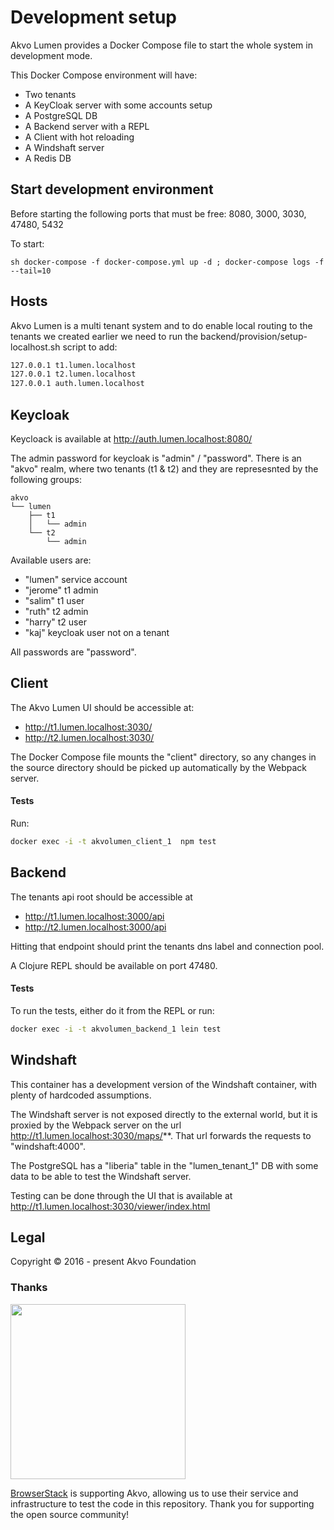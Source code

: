 # Development setup

Akvo Lumen provides a Docker Compose file to start the whole system in development mode.

This Docker Compose environment will have:

- Two tenants
- A KeyCloak server with some accounts setup
- A PostgreSQL DB
- A Backend server with a REPL
- A Client with hot reloading
- A Windshaft server
- A Redis DB

## Start development environment

Before starting the following ports that must be free: 8080, 3000, 3030, 47480, 5432

To start:

``sh
docker-compose -f docker-compose.yml up -d ; docker-compose logs -f --tail=10
``

## Hosts
Akvo Lumen is a multi tenant system and to do enable local routing to the tenants we
created earlier we need to run the backend/provision/setup-localhost.sh script to add:

``` sh
127.0.0.1 t1.lumen.localhost
127.0.0.1 t2.lumen.localhost
127.0.0.1 auth.lumen.localhost
```

## Keycloak

Keycloack is available at http://auth.lumen.localhost:8080/

The admin password for keycloak is "admin" / "password". There is an "akvo" realm, where two tenants (t1 & t2) and they are represesnted by the following groups:

```
akvo
└── lumen
    ├── t1
    │   └── admin
    └── t2
        └── admin
```

Available users are:

- "lumen" service account
- "jerome" t1 admin
- "salim" t1 user
- "ruth" t2 admin
- "harry" t2 user
- "kaj" keycloak user not on a tenant

All passwords are "password".

## Client

The Akvo Lumen UI should be accessible at:

 - http://t1.lumen.localhost:3030/
 - http://t2.lumen.localhost:3030/

The Docker Compose file mounts the "client" directory, so any changes in the source directory should 
be picked up automatically by the Webpack server.


#### Tests

Run:

```sh
docker exec -i -t akvolumen_client_1  npm test
```

## Backend

The tenants api root should be accessible at
 - http://t1.lumen.localhost:3000/api
 - http://t2.lumen.localhost:3000/api

Hitting that endpoint should print the tenants dns label and connection pool.

A Clojure REPL should be available on port 47480.

#### Tests

To run the tests, either do it from the REPL or run:

```sh
docker exec -i -t akvolumen_backend_1 lein test
```

## Windshaft

This container has a development version of the Windshaft container, with plenty of hardcoded assumptions.

The Windshaft server is not exposed directly to the external world, but it is proxied by the Webpack server 
on the url http://t1.lumen.localhost:3030/maps/**. That url forwards the requests to "windshaft:4000".

The PostgreSQL has a "liberia" table in the "lumen_tenant_1" DB with some data to be able to test the Windshaft server.

Testing can be done through the UI that is available at http://t1.lumen.localhost:3030/viewer/index.html

## Legal
Copyright © 2016 - present Akvo Foundation


### Thanks
<img src="http://www.browserstack.com/images/layout/browserstack-logo-600x315.png" width="280"/>

[BrowserStack](http://www.browserstack.com) is supporting Akvo, allowing us to use their service and infrastructure to test the code in this repository. Thank you for supporting the open source community!
